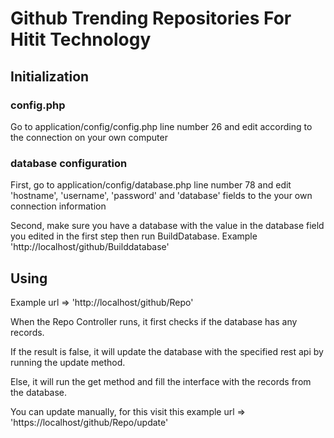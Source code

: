 # Github Trending Repositories For Hitit Technology

## Initialization

  ### config.php
  
  Go to application/config/config.php line number 26 and edit according to the connection on your own computer
    
  ### database configuration
    
  First, go to application/config/database.php line number 78 and edit 'hostname', 'username', 'password' and 'database' fields to the your own connection information
    
  Second, make sure you have a database with the value in the database field you edited in the first step then run BuildDatabase. Example 'http://localhost/github/Builddatabase'
    
    
## Using

  Example url => 'http://localhost/github/Repo'
  
  When the Repo Controller runs, it first checks if the database has any records. 
  
  If the result is false, it will update the database with the specified rest api by running the update method.
  
  Else, it will run the get method and fill the interface with the records from the database.
  
  You can update manually, for this visit this example url => 'https://localhost/github/Repo/update'
  
